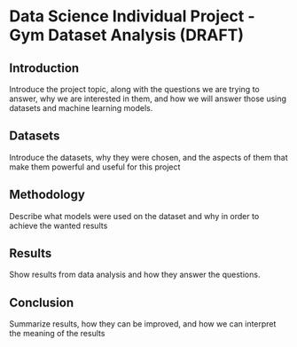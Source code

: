 # Data Science Individual Project - Gym Dataset Analysis (DRAFT)
## Introduction
Introduce the project topic, along with the questions we are trying to answer, why we are interested in them, and how we will answer those using datasets and machine learning models.
## Datasets
Introduce the datasets, why they were chosen, and the aspects of them that make them powerful and useful for this project
## Methodology
Describe what models were used on the dataset and why in order to achieve the wanted results
## Results
Show results from data analysis and how they answer the questions. 
## Conclusion
Summarize results, how they can be improved, and how we can interpret the meaning of the results
